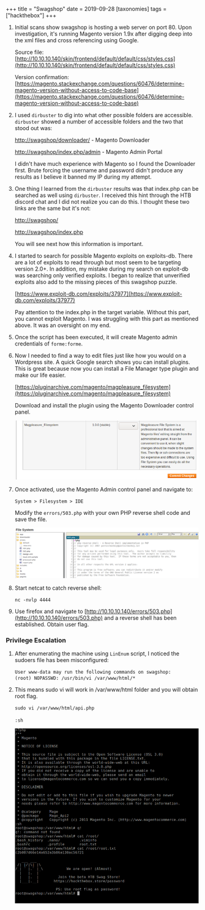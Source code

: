 +++
title = "Swagshop"
date = 2019-09-28
[taxonomies]
tags = ["hackthebox"]
+++

1. Initial scans show swagshop is hosting a web server on port 80. Upon investigation, it's running Magento version 1.9x after digging deep into the xml files and cross referencing using Google.

	Source file: [http://10.10.10.140/skin/frontend/default/default/css/styles.css](http://10.10.10.140/skin/frontend/default/default/css/styles.css)

	Version confirmation: [https://magento.stackexchange.com/questions/60476/determine-magento-version-without-access-to-code-base](https://magento.stackexchange.com/questions/60476/determine-magento-version-without-access-to-code-base)

2. I used `dirbuster` to dig into what other possible folders are accessible. `dirbuster` showed a number of accessible folders and the two that stood out was:

	[http://swagshop/downloader/](http://swagshop/downloader/) - Magento Downloader

	[http://swagshop/index.php/admin](http://swagshop/index.php/admin) - Magento Admin Portal

	I didn't have much experience with Magento so I found the Downloader first. Brute forcing the username and password didn't produce any results as I believe it banned my IP during my attempt.

3. One thing I learned from the `dirbuster` results was that index.php can be searched as well using `dirbuster`. I received this hint through the HTB discord chat and I did not realize you can do this. I thought these two links are the same but it's not:

	[http://swagshop/](http://swagshop/)

	[http://swagshop/index.php](http://swagshop/index.php)

	You will see next how this information is important.

4. I started to search for possible Magento exploits on exploits-db. There are a lot of exploits to read through but most seem to be targeting version 2.0+. In addition, my mistake during my search on exploit-db was searching only verified exploits. I began to realize that unverified exploits also add to the missing pieces of this swagshop puzzle.

	[https://www.exploit-db.com/exploits/37977](https://www.exploit-db.com/exploits/37977)

	Pay attention to the index.php in the target variable. Without this part, you cannot exploit Magento. I was struggling with this part as mentioned above. It was an oversight on my end.

5. Once the script has been executed, it will create Magento admin credentials of `forme:forme`.

6. Now I needed to find a way to edit files just like how you would on a Wordpress site. A quick Google search shows you can install plugins. This is great because now you can install a File Manager type plugin and make our life easier.

	[https://pluginarchive.com/magento/magpleasure_filesystem](https://pluginarchive.com/magento/magpleasure_filesystem)

	Download and install the plugin using the Magento Downloader control panel.

	![htb-swagbox-magento-filesystem](htb-swagbox-magento-filesystem.png)

7. Once activated, use the Magento Admin control panel and navigate to:

	```
	System > Filesystem > IDE
	```

	Modify the `errors/503.php` with your own PHP reverse shell code and save the file.

	![htb-swagshop-magento-reverseshell](htb-swagshop-magento-reverseshell.png)

8. Start netcat to catch reverse shell:

	```shell
	nc -nvlp 4444
	```

9. Use firefox and navigate to [http://10.10.10.140/errors/503.php](http://10.10.10.140/errors/503.php) and a reverse shell has been established. Obtain user flag.

### Privilege Escalation

1. After enumerating the machine using `LinEnum` script, I noticed the sudoers file has been misconfigured:

	```shell
	User www-data may run the following commands on swagshop:
    (root) NOPASSWD: /usr/bin/vi /var/www/html/*
    ```

2. This means sudo vi will work in /var/www/html folder and you will obtain root flag.

	```shell
	sudo vi /var/www/html/api.php
	
	:sh
	```

	![htb-swagshop-root](htb-swagshop-root.png)